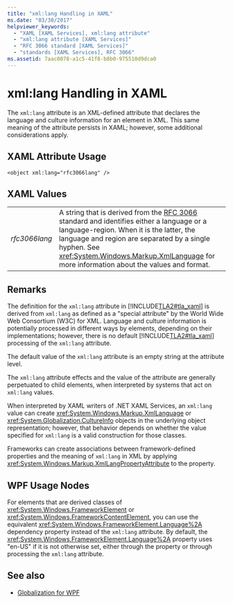 ```yaml
---
title: "xml:lang Handling in XAML"
ms.date: "03/30/2017"
helpviewer_keywords: 
  - "XAML [XAML Services], xml:lang attribute"
  - "xml:lang attribute [XAML Services]"
  - "RFC 3066 standard [XAML Services]"
  - "standards [XAML Services], RFC 3066"
ms.assetid: 7aac0078-a1c5-41f8-b8b0-975510d9dca0
---
```

# xml:lang Handling in XAML

The `xml:lang` attribute is an XML-defined attribute that declares the language and culture information for an element in XML. This same meaning of the attribute persists in XAML; however, some additional considerations apply.

## XAML Attribute Usage

```xaml
<object xml:lang="rfc3066lang" />
```

## XAML Values

|||
|-|-|
|*rfc3066lang*|A string that is derived from the [RFC 3066](https://www.ietf.org/rfc/rfc3066.txt) standard and identifies either a language or a language-region. When it is the latter, the language and region are separated by a single hyphen. See <xref:System.Windows.Markup.XmlLanguage> for more information about the values and format.|

## Remarks

The definition for the `xml:lang` attribute in [!INCLUDE[TLA2#tla_xaml](../includes/tla2sharptla-xaml-md.md)] is derived from `xml:lang` as defined as a "special attribute" by the World Wide Web Consortium (W3C) for XML. Language and culture information is potentially processed in different ways by elements, depending on their implementations; however, there is no default [!INCLUDE[TLA2#tla_xaml](../includes/tla2sharptla-xaml-md.md)] processing of the `xml:lang` attribute.

The default value of the `xml:lang` attribute is an empty string at the attribute level.

The `xml:lang` attribute effects and the value of the attribute are generally perpetuated to child elements, when interpreted by systems that act on `xml:lang` values.

When interpreted by XAML writers of .NET XAML Services, an `xml:lang` value can create <xref:System.Windows.Markup.XmlLanguage> or <xref:System.Globalization.CultureInfo> objects in the underlying object representation; however, that behavior depends on whether the value specified for `xml:lang` is a valid construction for those classes.

Frameworks can create associations between framework-defined properties and the meaning of `xml:lang` in XML by applying <xref:System.Windows.Markup.XmlLangPropertyAttribute> to the property.

## WPF Usage Nodes

For elements that are derived classes of <xref:System.Windows.FrameworkElement> or <xref:System.Windows.FrameworkContentElement>, you can use the equivalent <xref:System.Windows.FrameworkElement.Language%2A> dependency property instead of the `xml:lang` attribute. By default, the <xref:System.Windows.FrameworkElement.Language%2A> property uses "en-US" if it is not otherwise set, either through the property or through processing the `xml:lang` attribute.

## See also

- [Globalization for WPF](../framework/wpf/advanced/globalization-for-wpf.md)
